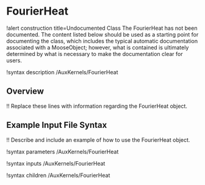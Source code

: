 # FourierHeat

!alert construction title=Undocumented Class
The FourierHeat has not been documented. The content listed below should be used as a starting point for
documenting the class, which includes the typical automatic documentation associated with a
MooseObject; however, what is contained is ultimately determined by what is necessary to make the
documentation clear for users.

!syntax description /AuxKernels/FourierHeat

## Overview

!! Replace these lines with information regarding the FourierHeat object.

## Example Input File Syntax

!! Describe and include an example of how to use the FourierHeat object.

!syntax parameters /AuxKernels/FourierHeat

!syntax inputs /AuxKernels/FourierHeat

!syntax children /AuxKernels/FourierHeat
